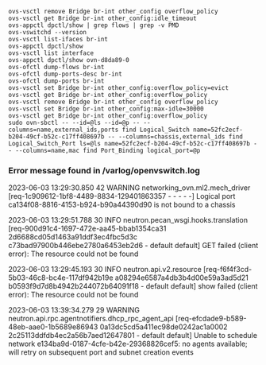 ```
ovs-vsctl remove Bridge br-int other_config overflow_policy
ovs-vsctl get Bridge br-int other_config:idle_timeout
ovs-appctl dpctl/show | grep flows | grep -v PMD
ovs-vswitchd --version
ovs-vsctl list-ifaces br-int
ovs-appctl dpctl/show
ovs-vsctl list interface
ovs-appctl dpctl/show ovn-d8da89-0
ovs-ofctl dump-flows br-int
ovs-ofctl dump-ports-desc br-int
ovs-ofctl dump-ports br-int
ovs-vsctl set Bridge br-int other_config:overflow_policy=evict
ovs-vsctl get Bridge br-int other_config:overflow_policy
ovs-vsctl remove Bridge br-int other_config overflow_policy 
ovs-vsctl set Bridge br-int other_config:max-idle=30000
ovs-vsctl get Bridge br-int other_config:overflow_policy
sudo ovn-sbctl -- --id=@ls --id=@p -- --columns=name,external_ids,ports find Logical_Switch name=52fc2ecf-b204-49cf-b52c-c17ff408697b -- --columns=chassis,external_ids find Logical_Switch_Port ls=@ls name=52fc2ecf-b204-49cf-b52c-c17ff408697b -- --columns=name,mac find Port_Binding logical_port=@p
```
### Error message found in /varlog/openvswitch.log
2023-06-03 13:29:30.850 42 WARNING networking_ovn.ml2.mech_driver [req-1c909612-1bf8-4489-8834-129401863357 - - - - -] Logical port ca134f08-8816-4153-b924-b90a44390d90 is not bound to a chassis

2023-06-03 13:29:51.788 30 INFO neutron.pecan_wsgi.hooks.translation [req-900d91c4-1697-472e-aa45-bbab1354ca31 2d6688cd05d1463a91ddf3ec4fbc5d3c c73bad97900b446ebe2780a6453eb2d6 - default default] GET failed (client error): The resource could not be found

2023-06-03 13:29:45.193 30 INFO neutron.api.v2.resource [req-f6f4f3cd-5b03-46c8-bc4e-117df942b19e a08294e6587a4db3b4d00e59a3ad5d21 b0593f9d7d8b4942b244072b64091f18 - default default] show failed (client error): The resource could not be found

2023-06-03 13:39:34.279 29 WARNING neutron.api.rpc.agentnotifiers.dhcp_rpc_agent_api [req-efcdade9-b589-48eb-aae0-1b5689e86943 0a13dc5cd5a411ec98de0242ac1a0002 2c25113ddfdb4ec2a56b7aed12647801 - default default] Unable to schedule network e134ba9d-0187-4cfe-b42e-29368826cef5: no agents available; will retry on subsequent port and subnet creation events

